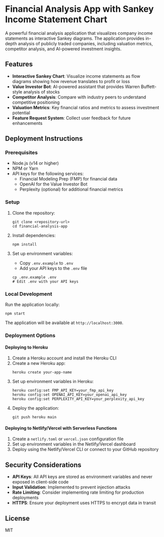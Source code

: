 # Financial Analysis App with Sankey Income Statement Chart

A powerful financial analysis application that visualizes company income statements as interactive Sankey diagrams. The application provides in-depth analysis of publicly traded companies, including valuation metrics, competitor analysis, and AI-powered investment insights.

## Features

- **Interactive Sankey Chart**: Visualize income statements as flow diagrams showing how revenue translates to profit or loss
- **Value Investor Bot**: AI-powered assistant that provides Warren Buffett-style analysis of stocks
- **Competitor Analysis**: Compare with industry peers to understand competitive positioning
- **Valuation Metrics**: Key financial ratios and metrics to assess investment potential
- **Feature Request System**: Collect user feedback for future enhancements

## Deployment Instructions

### Prerequisites

- Node.js (v14 or higher)
- NPM or Yarn
- API keys for the following services:
  - Financial Modeling Prep (FMP) for financial data
  - OpenAI for the Value Investor Bot
  - Perplexity (optional) for additional financial metrics

### Setup

1. Clone the repository:
   ```
   git clone <repository-url>
   cd financial-analysis-app
   ```

2. Install dependencies:
   ```
   npm install
   ```

3. Set up environment variables:
   - Copy `.env.example` to `.env`
   - Add your API keys to the `.env` file

   ```
   cp .env.example .env
   # Edit .env with your API keys
   ```

### Local Development

Run the application locally:

```
npm start
```

The application will be available at `http://localhost:3000`.

### Deployment Options

#### Deploying to Heroku

1. Create a Heroku account and install the Heroku CLI
2. Create a new Heroku app:
   ```
   heroku create your-app-name
   ```
3. Set up environment variables in Heroku:
   ```
   heroku config:set FMP_API_KEY=your_fmp_api_key
   heroku config:set OPENAI_API_KEY=your_openai_api_key
   heroku config:set PERPLEXITY_API_KEY=your_perplexity_api_key
   ```
4. Deploy the application:
   ```
   git push heroku main
   ```

#### Deploying to Netlify/Vercel with Serverless Functions

1. Create a `netlify.toml` or `vercel.json` configuration file
2. Set up environment variables in the Netlify/Vercel dashboard
3. Deploy using the Netlify/Vercel CLI or connect to your GitHub repository

## Security Considerations

- **API Keys**: All API keys are stored as environment variables and never exposed in client-side code
- **Input Validation**: Implemented to prevent injection attacks
- **Rate Limiting**: Consider implementing rate limiting for production deployments
- **HTTPS**: Ensure your deployment uses HTTPS to encrypt data in transit

## License

MIT